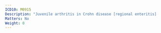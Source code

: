 ```yaml
---
ICD10: M0915
Description: "Juvenile arthritis in Crohn disease [regional enteritis]: Pelvic region and thigh"
Matters: No
Weight: 0
---
```


